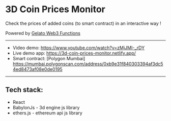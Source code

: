 # 3D Coin Prices Monitor

Check the prices of added coins (to smart contract) in an interactive way !

Powered by  [Gelato Web3 Functions](https://beta.app.gelato.network/)

----

- Video demo: https://www.youtube.com/watch?v=zMjJMI-_rDY
- Live demo app: https://3d-coin-prices-monitor.netlify.app/
- Smart contract: [Polygon Mumbai] https://mumbai.polygonscan.com/address/0xb9e31f840303394af3dc54ed8473af08e0de0195

----

## Tech stack:

- React
- BabylonJs - 3d engine js library
- ethers.js - ethereum api js library
